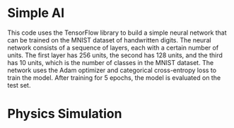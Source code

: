 # Simple AI

This code uses the TensorFlow library to build a simple neural network that can be trained on the MNIST dataset of handwritten digits.
The neural network consists of a sequence of layers, each with a certain number of units. 
The first layer has 256 units, the second has 128 units, and the third has 10 units, which is the number of classes in the MNIST dataset. 
The network uses the Adam optimizer and categorical cross-entropy loss to train the model. After training for 5 epochs, the model is evaluated on the test set.




# Physics Simulation
